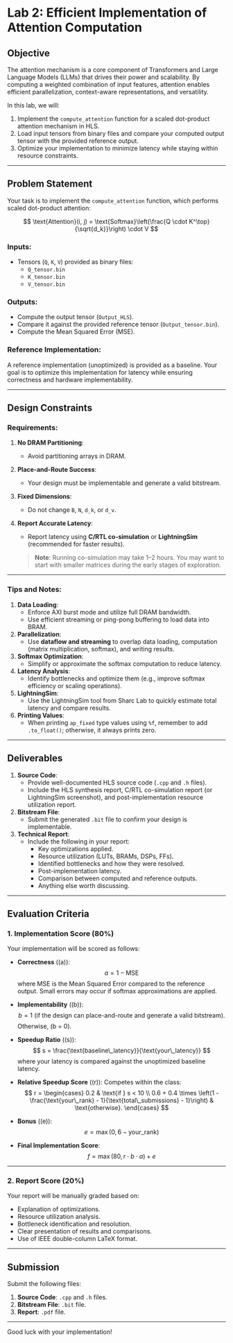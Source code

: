 # Lab 2: Efficient Implementation of Attention Computation

## Objective

The attention mechanism is a core component of Transformers and Large Language Models (LLMs) that drives their power and scalability. By computing a weighted combination of input features, attention enables efficient parallelization, context-aware representations, and versatility.

In this lab, we will:

1. Implement the `compute_attention` function for a scaled dot-product attention mechanism in HLS.
2. Load input tensors from binary files and compare your computed output tensor with the provided reference output.
3. Optimize your implementation to minimize latency while staying within resource constraints.

---

## Problem Statement

Your task is to implement the `compute_attention` function, which performs scaled dot-product attention:

$$
\text{Attention}(i, j) = \text{Softmax}\left(\frac{Q \cdot K^\top}{\sqrt{d_k}}\right) \cdot V
$$

### Inputs:

- Tensors (`Q`, `K`, `V`) provided as binary files:
  - `Q_tensor.bin`
  - `K_tensor.bin`
  - `V_tensor.bin`

### Outputs:

- Compute the output tensor (`Output_HLS`).
- Compare it against the provided reference tensor (`Output_tensor.bin`).
- Compute the Mean Squared Error (MSE).

### Reference Implementation:

A reference implementation (unoptimized) is provided as a baseline. Your goal is to optimize this implementation for latency while ensuring correctness and hardware implementability.

---

## Design Constraints

### Requirements:

1. **No DRAM Partitioning**:
   - Avoid partitioning arrays in DRAM.
2. **Place-and-Route Success**:
   - Your design must be implementable and generate a valid bitstream.
3. **Fixed Dimensions**:
   - Do not change `B`, `N`, `d_k`, or `d_v`.
4. **Report Accurate Latency**:
   - Report latency using **C/RTL co-simulation** or **LightningSim** (recommended for faster results).

   > **Note**: Running co-simulation may take 1–2 hours. You may want to start with smaller matrices during the early stages of exploration.

---

### Tips and Notes:

1. **Data Loading**:
   - Enforce AXI burst mode and utilize full DRAM bandwidth.
   - Use efficient streaming or ping-pong buffering to load data into BRAM.
2. **Parallelization**:
   - Use **dataflow and streaming** to overlap data loading, computation (matrix multiplication, softmax), and writing results.
3. **Softmax Optimization**:
   - Simplify or approximate the softmax computation to reduce latency.
4. **Latency Analysis**:
   - Identify bottlenecks and optimize them (e.g., improve softmax efficiency or scaling operations).
5. **LightningSim**:
   - Use the LightningSim tool from Sharc Lab to quickly estimate total latency and compare results.
6. **Printing Values**:
   - When printing `ap_fixed` type values using `%f`, remember to add `.to_float()`; otherwise, it always prints zero.

---

## Deliverables

1. **Source Code**:
   - Provide well-documented HLS source code (`.cpp` and `.h` files).
   - Include the HLS synthesis report, C/RTL co-simulation report (or LightningSim screenshot), and post-implementation resource utilization report.
2. **Bitstream File**:
   - Submit the generated `.bit` file to confirm your design is implementable.
3. **Technical Report**:
   - Include the following in your report:
     - Key optimizations applied.
     - Resource utilization (LUTs, BRAMs, DSPs, FFs).
     - Identified bottlenecks and how they were resolved.
     - Post-implementation latency.
     - Comparison between computed and reference outputs.
     - Anything else worth discussing.

---

## Evaluation Criteria

### 1. Implementation Score (80%)

Your implementation will be scored as follows:

- **Correctness** (\(a\)):
  $$
  a = 1 - \text{MSE}
  $$
  where $\text{MSE}$ is the Mean Squared Error compared to the reference output. Small errors may occur if softmax approximations are applied.

- **Implementability** (\(b\)):
  $$
  b = 1 \text{ (if the design can place-and-route and generate a valid bitstream)}.
  $$
  Otherwise, \(b = 0\).

- **Speedup Ratio** (\(s\)):
  $$
  s = \frac{\text{baseline\_latency}}{\text{your\_latency}}
  $$
  where your latency is compared against the unoptimized baseline latency.

- **Relative Speedup Score** (\(r\)):
  Competes within the class:
  $$
  r =
  \begin{cases}
  0.2 & \text{if } s < 10 \\
  0.6 + 0.4 \times \left(1 - \frac{\text{your\_rank} - 1}{\text{total\_submissions} - 1}\right) & \text{otherwise}.
  \end{cases}
  $$

- **Bonus** (\(e\)):
  $$
  e = \max(0, 6 - \text{your\_rank})
  $$

- **Final Implementation Score**:
  $$
  f = \max(80, r \cdot b \cdot a) + e
  $$

---

### 2. Report Score (20%)

Your report will be manually graded based on:

- Explanation of optimizations.
- Resource utilization analysis.
- Bottleneck identification and resolution.
- Clear presentation of results and comparisons.
- Use of IEEE double-column LaTeX format.

---

## Submission

Submit the following files:

1. **Source Code**: `.cpp` and `.h` files.
2. **Bitstream File**: `.bit` file.
3. **Report**: `.pdf` file.

---

Good luck with your implementation!
